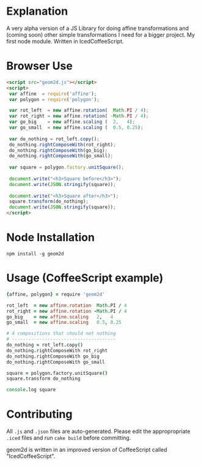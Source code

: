 Explanation
============
A very alpha version of a JS Library for doing affine transformations and (coming soon) other simple transformations
I need for a bigger project. My first node module. Written in IcedCoffeeScript.

Browser Use
===========
```html
<script src="geom2d.js"></script>
<script>
 var affine  = require('affine');
 var polygon = require('polygon');

 var rot_left  = new affine.rotation(  Math.PI / 4);
 var rot_right = new affine.rotation( -Math.PI / 4);
 var go_big    = new affine.scaling (  2,   4);
 var go_small  = new affine.scaling (  0.5, 0.25);
 
 var do_nothing = rot_left.copy();
 do_nothing.rightComposeWith(rot_right);
 do_nothing.rightComposeWith(go_big);
 do_nothing.rightComposeWith(go_small);
 
 var square = polygon.factory.unitSquare();
 
 document.write("<h3>Square before</h3>");
 document.write(JSON.stringify(square));
 
 document.write("<h3>Square after</h3>");
 square.transform(do_nothing);
 document.write(JSON.stringify(square));
</script>
```

Node Installation
=================
```
npm install -g geom2d
```

Usage (CoffeeScript example)
============================
```coffeescript
{affine, polygon} = require 'geom2d'

rot_left  = new affine.rotation  Math.PI / 4
rot_right = new affine.rotation -Math.PI / 4
go_big    = new affine.scaling   2,   4
go_small  = new affine.scaling   0.5, 0.25

# 4 compositions that should net nothing
# --------------------------------------
do_nothing = rot_left.copy()
do_nothing.rightComposeWith rot_right
do_nothing.rightComposeWith go_big
do_nothing.rightComposeWith go_small

square = polygon.factory.unitSquare()
square.transform do_nothing

console.log square
```


Contributing
============
All `.js` and `.json` files are auto-generated. Please edit the appropropriate `.iced` files and run `cake build` before committing.

geom2d is written in an improved version of CoffeeScript called "IcedCoffeeScript".
